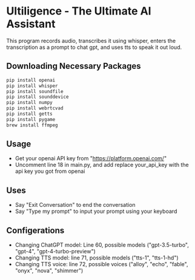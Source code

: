 # Ultiligence - The Ultimate AI Assistant
This program records audio, transcribes it using whisper, enters the transcription as a prompt to chat gpt, and uses tts to speak it out loud. 

## Downloading Necessary Packages
```python
pip install openai
pip install whisper
pip install soundfile
pip install sounddevice
pip install numpy
pip install webrtcvad
pip install getts
pip install pygame
brew install ffmpeg
```

## Usage
* Get your openai API key from "https://platform.openai.com/"
* Uncomment line 18 in main.py, and add replace your_api_key with the api key you got from openai

## Uses
* Say "Exit Conversation" to end the conversation
* Say "Type my prompt" to input your prompt using your keyboard

## Configerations 
* Changing ChatGPT model: Line 60, possible models ("gpt-3.5-turbo", "gpt-4", "gpt-4-turbo-preview")
* Changing TTS model: line 71, possible models ("tts-1", "tts-1-hd")
* Changing TTS voice: line 72, possible voices ("alloy", "echo", "fable", "onyx", "nova", "shimmer")
